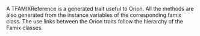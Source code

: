 A TFAMIXReference is a generated trait useful to Orion. All the methods are also generated from the instance variables of the corresponding famix class. The use links between the Orion traits follow the hierarchy of the Famix classes. 